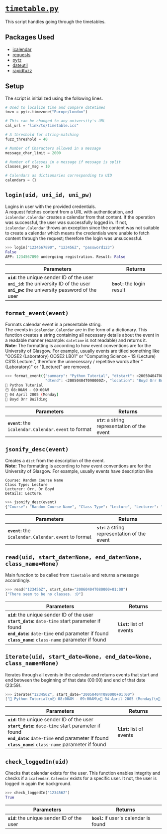 # [`timetable.py`](https://github.com/ineshbose/boyd_bot_messenger/blob/master/timetable.py)

This script handles going through the timetables.


## Packages Used

* [icalendar](https://github.com/collective/icalendar)
* [requests](https://github.com/psf/requests)
* [pytz](https://github.com/stub42/pytz)
* [dateutil](https://github.com/dateutil/dateutil)
* [rapidfuzz](https://github.com/maxbachmann/rapidfuzz)


## Setup

The script is initialized using the following lines.

```python
# Used to localize time and compare datetimes
tmzn = pytz.timezone("Europe/London")

# This can be changed to any university's URL
cal_url = "link/to/timetable.ics"

# A threshold for string-matching
fuzz_threshold = 40

# Number of Characters allowed in a message
message_char_limit = 2000

# Number of classes in a message if message is split
classes_per_msg = 10

# Calendars as dictionaries corresponding to UID
calendars = {}
```



## `login(uid, uni_id, uni_pw)`

Logins in user with the provided credentials. <br>
A request fetches content from a URL with authentication, and `icalendar.Calendar` creates a calendar from that content. If the operation was successful, the user was successfully logged in. If not, `icalendar.Calendar` throws an exception since the content was not suitable to create a calendar which means the credentials were unable to fetch content through the request; therefore the login was unsuccessful.

```python
>>> login("1234567890", "123456Z", "password123")
False
APP: 1234567890 undergoing registration. Result: False
```

|                                                                        Parameters                                                               |           Returns            |
|-------------------------------------------------------------------------------------------------------------------------------------------------|------------------------------|
| **`uid`:** the unique sender ID of the user<br>**`uni_id`:** the university ID of the user<br>**`uni_pw`:** the university password of the user | **`bool`:** the login result |



## `format_event(event)`

Formats calendar event in a presentable string. <br>
The events in `icalendar.Calendar` are in the form of a dictionary. This function creates a string containing all necessary details about the event in a readable manner (example: `datetime` is not readable) and returns it. <br>
**Note:** The formatting is according to how event conventions are for the University of Glasgow. For example, usually events are titled something like "OOSE2 (Laboratory) OOSE2 LB01" or "Computing Science - 1S (Lecture) CS1S Lecture.", therefore the unnecessary / repetitive words after "(Laboratory)" or "(Lecture)" are removed.

```sh
>>> format_event({"summary": "Python Tutorial", "dtstart": <20050404T080000Z>, 
                  "dtend": <20050404T090000Z>, "location": "Boyd Orr Building"})
📝 Python Tutorial
🕘 08:00AM - 09:00AM
📅 04 April 2005 (Monday)
📌 Boyd Orr Building
```

|                       Parameters                      |                    Returns                      |
|-------------------------------------------------------|-------------------------------------------------|
| **`event`:** the `icalendar.Calendar.event` to format | **`str`:** a string representation of the event |



## `jsonify_desc(event)`

Creates a `dict` from the description of the event. <br>
**Note:** The formatting is according to how event conventions are for the University of Glasgow. For example, usually events have description like
```
Course: Random Course Name
Class Type: Lecture
Lecturer: Orr, Dr Boyd
Details: Lecture.
```

```python
>>> jsonify_desc(event)
{"Course": "Random Course Name", "Class Type": "Lecture", "Lecturer": "Orr, Dr Boyd", "Details": "Lecture."}
```

|                       Parameters                      |                    Returns                      |
|-------------------------------------------------------|-------------------------------------------------|
| **`event`:** the `icalendar.Calendar.event` to format | **`str`:** a string representation of the event |



## `read(uid, start_date=None, end_date=None, class_name=None)`

Main function to be called from `timetable` and returns a message accordingly.

```python
>>> read("123456Z", start_date="20060404T080000+01:00")
["There seem to be no classes. :D"]
```

|                                                                       Parameters                                                                         |                                    Returns                                                                     |
|----------------------------------------------------------------------------------------------------------------------------------------------------------|----------------------------------------------------------------------------|
| **`uid`:** the unique sender ID of the user<br>**`start_date`:** `date-time` start parameter if found<br>**`end_date`:** `date-time` end parameter if found<br>**`class_name`:** `class-name` parameter if found | **`list`:** list of events |



## `iterate(uid, start_date=None, end_date=None, class_name=None)`

Iterates through all events in the calendar and returns events that start and end between the beginning of that date (00:00) and end of that date (23:59).

```python
>>> iterate("123456Z", start_date="20050404T080000+01:00")
["📝 Python Tutorial\n🕘 08:00AM - 09:00AM\n📅 04 April 2005 (Monday)\n📌 Boyd Orr Building"]
```

|                                                                       Parameters                                                                         |                                    Returns                                                                     |
|----------------------------------------------------------------------------------------------------------------------------------------------------------|----------------------------------------------------------------------------|
| **`uid`:** the unique sender ID of the user<br>**`start_date`:** `date-time` start parameter if found<br>**`end_date`:** `date-time` end parameter if found<br>**`class_name`:** `class-name` parameter if found | **`list`:** list of events |



## `check_loggedIn(uid)`

Checks that calendar exists for the user. This function enables integrity and checks if a `icalendar.Calendar` exists for a specific user. It not, the user is logged in again the background.

```python
>>> check_loggedIn("123456Z")
True
```

|                 Parameters                 |                 Returns                 |
|--------------------------------------------|-----------------------------------------|
| **`uid`:** the unique sender ID of the user| **`bool`:** if user's calendar is found |